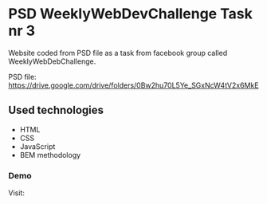 # PSD WeeklyWebDevChallenge Task nr 3
    
Website coded from PSD file as a task from facebook group called WeeklyWebDebChallenge.

PSD file: https://drive.google.com/drive/folders/0Bw2hu70L5Ye_SGxNcW4tV2x6MkE

## Used technologies
- HTML
- CSS 
- JavaScript
- BEM methodology

### Demo

Visit: 